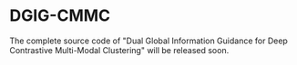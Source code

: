 # DGIG-CMMC
The complete source code of "Dual Global Information Guidance for Deep Contrastive Multi-Modal Clustering" will be released soon.
